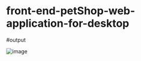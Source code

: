 # front-end-petShop-web-application-for-desktop

#output

![image](https://user-images.githubusercontent.com/111847375/216899832-4003ddd9-f3a7-4a54-989e-305d241684fb.png)

